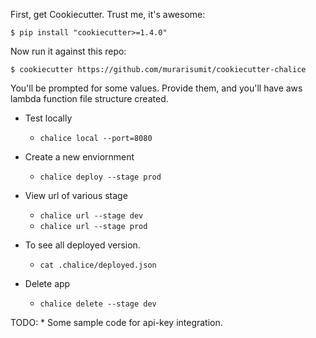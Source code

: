 First, get Cookiecutter. Trust me, it's awesome:

`$ pip install "cookiecutter>=1.4.0"`

Now run it against this repo:

`$ cookiecutter https://github.com/murarisumit/cookiecutter-chalice`

You'll be prompted for some values. Provide them, and you'll have aws lambda function file structure created.


* Test locally
    * `chalice local --port=8080`

* Create a new enviornment
    * `chalice deploy --stage prod`

* View url of various stage
    * `chalice url --stage dev`
    * `chalice url --stage prod`

* To see all deployed version.
    * `cat .chalice/deployed.json`

* Delete app
    * `chalice delete --stage dev`


TODO: 
    * Some sample code for api-key integration.
